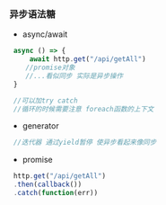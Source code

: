 ### 异步语法糖

-   async/await
```JavaScript
 async () => {
     await http.get("/api/getAll")
    //promise对象
    //...看似同步 实际是异步操作
 }

 //可以加try catch
 //循环的时候需要注意 foreach函数的上下文
```
-   generator
```JavaScript
 //迭代器 通过yield暂停 使异步看起来像同步
```
-   promise
```JavaScript
 http.get("/api/getAll")
 .then(callback())
 .catch(function(err))
 ```
